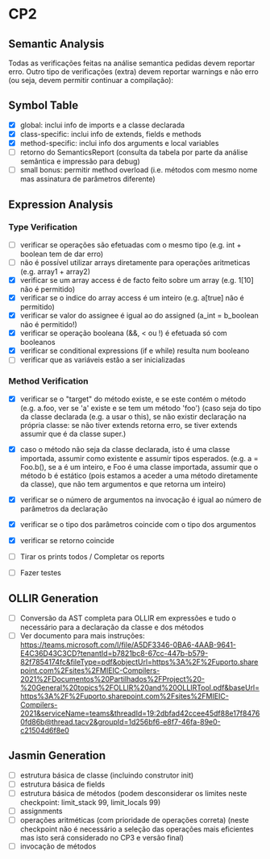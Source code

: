 # CP2

## Semantic Analysis

Todas as verificações feitas na análise semantica pedidas devem reportar erro. Outro tipo de verificações (extra) devem reportar warnings e não erro (ou seja, devem permitir continuar a compilação):

## Symbol Table

- [x] global: inclui info de imports e a classe declarada
- [x] class-specific: inclui info de extends, fields e methods
- [x] method-specific: inclui info dos arguments e local variables
- [ ] retorno do SemanticsReport (consulta da tabela por parte da análise semântica e impressão para debug)
- [ ] small bonus: permitir method overload (i.e. métodos com mesmo nome mas assinatura de parâmetros diferente)

## Expression Analysis

### Type Verification

- [ ] verificar se operações são efetuadas com o mesmo tipo (e.g. int + boolean tem de dar erro)
- [ ] não é possível utilizar arrays diretamente para operações aritmeticas (e.g. array1 + array2)
- [x] verificar se um array access é de facto feito sobre um array (e.g. 1[10] não é permitido)
- [x] verificar se o indice do array access é um inteiro (e.g. a[true] não é permitido)
- [x] verificar se valor do assignee é igual ao do assigned (a_int = b_boolean não é permitido!)
- [x] verificar se operação booleana (&&, < ou !) é efetuada só com booleanos
- [x] verificar se conditional expressions (if e while) resulta num booleano
- [ ] verificar que as variáveis estão a ser inicializadas

### Method Verification

- [x] verificar se o "target" do método existe, e se este contém o método (e.g. a.foo, ver se 'a' existe e se tem um método 'foo')
(caso seja do tipo da classe declarada (e.g. a usar o this), se não existir declaração na própria classe: se não tiver extends retorna erro, se tiver extends assumir que é da classe super.)
- [x] caso o método não seja da classe declarada, isto é uma classe importada, assumir como existente e assumir tipos esperados. (e.g. a = Foo.b(), se a é um inteiro, e Foo é uma classe importada, assumir que o método b é estático (pois estamos a aceder a uma método diretamente da classe), que não tem argumentos e que retorna um inteiro)
- [x] verificar se o número de argumentos na invocação é igual ao número de parâmetros da declaração
- [x] verificar se o tipo dos parâmetros coincide com o tipo dos argumentos
- [x] verificar se retorno coincide

- [ ] Tirar os prints todos / Completar os reports
- [ ] Fazer testes

## OLLIR Generation

- [ ] Conversão da AST completa para OLLIR em expressões e tudo o necessário para a declaração da classe e dos métodos
- [ ] Ver documento para mais instruções: https://teams.microsoft.com/l/file/A5DF3346-0BA6-4AAB-9641-E4C36D43C3CD?tenantId=b7821bc8-67cc-447b-b579-82f7854174fc&fileType=pdf&objectUrl=https%3A%2F%2Fuporto.sharepoint.com%2Fsites%2FMIEIC-Compilers-2021%2FDocumentos%20Partilhados%2FProject%20-%20General%20topics%2FOLLIR%20and%20OLLIRTool.pdf&baseUrl=https%3A%2F%2Fuporto.sharepoint.com%2Fsites%2FMIEIC-Compilers-2021&serviceName=teams&threadId=19:2dbfad42ccee45df88e17f84760fd86b@thread.tacv2&groupId=1d256bf6-e8f7-46fa-89e0-c21504d6f8e0

## Jasmin Generation

- [ ] estrutura básica de classe (incluindo construtor init)
- [ ] estrutura básica de fields
- [ ] estrutura básica de métodos (podem desconsiderar os limites neste checkpoint: limit_stack 99, limit_locals 99)
- [ ] assignments
- [ ] operações aritméticas (com prioridade de operações correta) (neste checkpoint não é necessário a seleção das operações mais eficientes mas isto será considerado no CP3 e versão final)
- [ ] invocação de métodos
